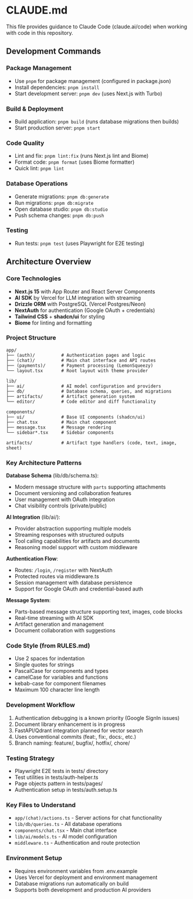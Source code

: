 # CLAUDE.md

This file provides guidance to Claude Code (claude.ai/code) when working with code in this repository.

## Development Commands

### Package Management
- Use `pnpm` for package management (configured in package.json)
- Install dependencies: `pnpm install`
- Start development server: `pnpm dev` (uses Next.js with Turbo)

### Build & Deployment
- Build application: `pnpm build` (runs database migrations then builds)
- Start production server: `pnpm start`

### Code Quality
- Lint and fix: `pnpm lint:fix` (runs Next.js lint and Biome)
- Format code: `pnpm format` (uses Biome formatter)
- Quick lint: `pnpm lint`

### Database Operations
- Generate migrations: `pnpm db:generate`
- Run migrations: `pnpm db:migrate`
- Open database studio: `pnpm db:studio`
- Push schema changes: `pnpm db:push`

### Testing
- Run tests: `pnpm test` (uses Playwright for E2E testing)

## Architecture Overview

### Core Technologies
- **Next.js 15** with App Router and React Server Components
- **AI SDK** by Vercel for LLM integration with streaming
- **Drizzle ORM** with PostgreSQL (Vercel Postgres/Neon)
- **NextAuth** for authentication (Google OAuth + credentials)
- **Tailwind CSS** + **shadcn/ui** for styling
- **Biome** for linting and formatting

### Project Structure
```
app/
├── (auth)/          # Authentication pages and logic
├── (chat)/          # Main chat interface and API routes
├── (payments)/      # Payment processing (LemonSqueezy)
└── layout.tsx       # Root layout with theme provider

lib/
├── ai/              # AI model configuration and providers
├── db/              # Database schema, queries, and migrations
├── artifacts/       # Artifact generation system
└── editor/          # Code editor and diff functionality

components/
├── ui/              # Base UI components (shadcn/ui)
├── chat.tsx         # Main chat component
├── message.tsx      # Message rendering
└── sidebar*.tsx     # Sidebar components

artifacts/           # Artifact type handlers (code, text, image, sheet)
```

### Key Architecture Patterns

**Database Schema** (lib/db/schema.ts):
- Modern message structure with `parts` supporting attachments
- Document versioning and collaboration features
- User management with OAuth integration
- Chat visibility controls (private/public)

**AI Integration** (lib/ai/):
- Provider abstraction supporting multiple models
- Streaming responses with structured outputs
- Tool calling capabilities for artifacts and documents
- Reasoning model support with custom middleware

**Authentication Flow**:
- Routes: `/login`, `/register` with NextAuth
- Protected routes via middleware.ts
- Session management with database persistence
- Support for Google OAuth and credential-based auth

**Message System**:
- Parts-based message structure supporting text, images, code blocks
- Real-time streaming with AI SDK
- Artifact generation and management
- Document collaboration with suggestions

### Code Style (from RULES.md)
- Use 2 spaces for indentation
- Single quotes for strings
- PascalCase for components and types
- camelCase for variables and functions
- kebab-case for component filenames
- Maximum 100 character line length

### Development Workflow
1. Authentication debugging is a known priority (Google SignIn issues)
2. Document library enhancement is in progress
3. FastAPI/Qdrant integration planned for vector search
4. Uses conventional commits (feat:, fix:, docs:, etc.)
5. Branch naming: feature/, bugfix/, hotfix/, chore/

### Testing Strategy
- Playwright E2E tests in tests/ directory
- Test utilities in tests/auth-helper.ts
- Page objects pattern in tests/pages/
- Authentication setup in tests/auth.setup.ts

### Key Files to Understand
- `app/(chat)/actions.ts` - Server actions for chat functionality
- `lib/db/queries.ts` - All database operations
- `components/chat.tsx` - Main chat interface
- `lib/ai/models.ts` - AI model configuration
- `middleware.ts` - Authentication and route protection

### Environment Setup
- Requires environment variables from .env.example
- Uses Vercel for deployment and environment management
- Database migrations run automatically on build
- Supports both development and production AI providers